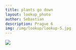 ```yaml
---
title: plants go down
layout: lookup_photo
author: Sebastian
description: Prague 6
img: /img/lookup/lookup-5.jpg
---
```


<img src="{{ site.baseurl }}/img/lookup/lookup-5.jpg">


